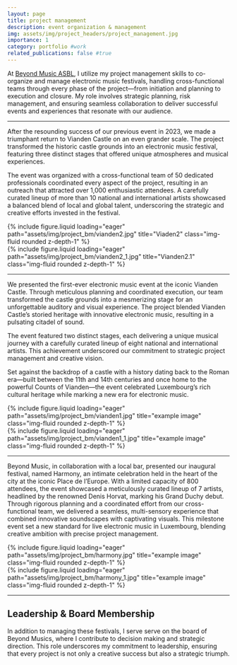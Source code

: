 ```yaml
---
layout: page
title: project management
description: event organization & management
img: assets/img/project_headers/project_management.jpg
importance: 1
category: portfolio #work
related_publications: false #true
---
```




At [Beyond Music ASBL](https://www.beyondmusic.lu/), I utilize my project management skills to co-organize and manage electronic music festivals, handling cross-functional teams through every phase of the project—from initiation and planning to execution and closure. My role involves strategic planning, risk management, and ensuring seamless collaboration to deliver successful events and experiences that resonate with our audience.


---

After the resounding success of our previous event in 2023, we made a triumphant return to Vianden Castle on an even grander scale. The project transformed the historic castle grounds into an electronic music festival, featuring three distinct stages that offered unique atmospheres and musical experiences.

The event was organized with a cross-functional team of 50 dedicated professionals coordinated every aspect of the project, resulting in an outreach that attracted over 1,000 enthusiastic attendees. A carefully curated lineup of more than 10 national and international artists showcased a balanced blend of local and global talent, underscoring the strategic and creative efforts invested in the festival.

<div class="row">
    <div class="col-sm mt-3 mt-md-0">
        {% include figure.liquid loading="eager" path="assets/img/project_bm/vianden2.jpg" title="Viaden2" class="img-fluid rounded z-depth-1" %}
    </div>
</div>
<div class="caption">
    
</div>


<div class="row">
    <div class="col-sm mt-3 mt-md-0">
        {% include figure.liquid loading="eager" path="assets/img/project_bm/vianden2_1.jpg" title="Vianden2.1" class="img-fluid rounded z-depth-1" %}
    </div>
</div>
<div class="caption">
    
</div>


---


We presented the first-ever electronic music event at the iconic Vianden Castle. Through meticulous planning and coordinated execution, our team transformed the castle grounds into a mesmerizing stage for an unforgettable auditory and visual experience. The project blended Vianden Castle’s storied heritage with innovative electronic music, resulting in a pulsating citadel of sound. 

The event featured two distinct stages, each delivering a unique musical journey with a carefully curated lineup of eight national and international artists. This achievement underscored our commitment to strategic project management and creative vision. 

Set against the backdrop of a castle with a history dating back to the Roman era—built between the 11th and 14th centuries and once home to the powerful Counts of Vianden—the event celebrated Luxembourg’s rich cultural heritage while marking a new era for electronic music.



<div class="row">
    <div class="col-sm mt-3 mt-md-0">
        {% include figure.liquid loading="eager" path="assets/img/project_bm/vianden1.jpg" title="example image" class="img-fluid rounded z-depth-1" %}
    </div>
</div>
<div class="caption">
    
</div>


<div class="row">
    <div class="col-sm mt-3 mt-md-0">
        {% include figure.liquid loading="eager" path="assets/img/project_bm/vianden1_1.jpg" title="example image" class="img-fluid rounded z-depth-1" %}
    </div>
</div>
<div class="caption">
    
</div>

---


Beyond Music, in collaboration with a local bar, presented our inaugural festival, named Harmony, an intimate celebration held in the heart of the city at the iconic Place de l’Europe. With a limited capacity of 800 attendees, the event showcased a meticulously curated lineup of 7 artists, headlined by the renowned Denis Horvat, marking his Grand Duchy debut. Through rigorous planning and a coordinated effort from our cross-functional team, we delivered a seamless, multi-sensory experience that combined innovative soundscapes with captivating visuals. This milestone event set a new standard for live electronic music in Luxembourg, blending creative ambition with precise project management.


<div class="row">
    <div class="col-sm mt-3 mt-md-0">
        {% include figure.liquid loading="eager" path="assets/img/project_bm/harmony.jpg" title="example image" class="img-fluid rounded z-depth-1" %}
    </div>
</div>
<div class="caption">
    
</div>


<div class="row">
    <div class="col-sm mt-3 mt-md-0">
        {% include figure.liquid loading="eager" path="assets/img/project_bm/harmony_1.jpg" title="example image" class="img-fluid rounded z-depth-1" %}
    </div>
</div>
<div class="caption">
   
</div>

---

## Leadership & Board Membership

In addition to managing these festivals, I serve serve on the board of Beyond Musics, where I contribute to decision making and strategic direction. This role underscores my commitment to leadership, ensuring that every project is not only a creative success but also a strategic triumph.